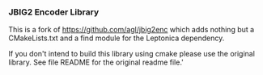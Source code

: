 ### JBIG2 Encoder Library

This is a fork of https://github.com/agl/jbig2enc which adds nothing but a CMakeLists.txt and a find module for the Leptonica dependency.

If you don't intend to build this library using cmake please use the original library.
See file README for the original readme file.'
